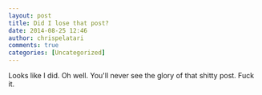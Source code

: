 ```yaml
---
layout: post
title: Did I lose that post?
date: 2014-08-25 12:46
author: chrispelatari
comments: true
categories: [Uncategorized]
---
```

Looks like I did. Oh well. You'll never see the glory of that shitty post. Fuck it.
